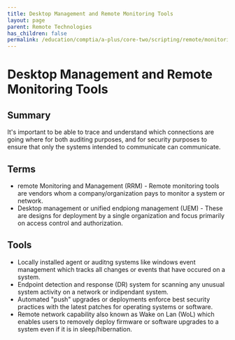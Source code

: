 ```yaml
---
title: Desktop Management and Remote Monitoring Tools
layout: page
parent: Remote Technologies
has_children: false
permalink: /education/comptia/a-plus/core-two/scripting/remote/monitoring/
---
```


# Desktop Management and Remote Monitoring Tools

## Summary

It's important to be able to trace and understand which connections are going where for both auditing purposes, and for security purposes to ensure that only the systems intended to communicate can communicate.

## Terms

- remote Monitoring and Management (RRM) - Remote monitoring tools are vendors whom a company/organization pays to monitor a system or network.
- Desktop management or unified endpiong management (UEM) - These are designs for deployment by a single organization and focus primarily on access control and authorization.

## Tools

- Locally installed agent or auditng systems like windows event management which tracks all changes or events that have occured on a system.
- Endpoint detection and response (DR) system for scanning any unusual system activity on a network or indipendant system.
- Automated "push" upgrades or deployments enforce best security practices with the latest patches for operating systems or software.
- Remote network capability also known as Wake on Lan (WoL) which enables users to removely deploy firmware or software upgrades to a system even if it is in sleep/hibernation.